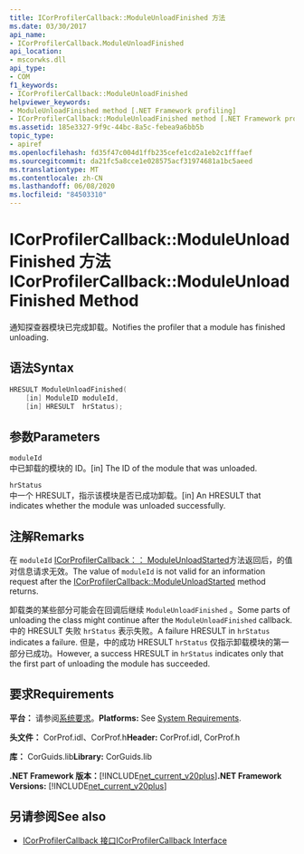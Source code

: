 ```yaml
---
title: ICorProfilerCallback::ModuleUnloadFinished 方法
ms.date: 03/30/2017
api_name:
- ICorProfilerCallback.ModuleUnloadFinished
api_location:
- mscorwks.dll
api_type:
- COM
f1_keywords:
- ICorProfilerCallback::ModuleUnloadFinished
helpviewer_keywords:
- ModuleUnloadFinished method [.NET Framework profiling]
- ICorProfilerCallback::ModuleUnloadFinished method [.NET Framework profiling]
ms.assetid: 185e3327-9f9c-44bc-8a5c-febea9a6bb5b
topic_type:
- apiref
ms.openlocfilehash: fd35f47c004d1ffb235cefe1cd2a1eb2c1fffaef
ms.sourcegitcommit: da21fc5a8cce1e028575acf31974681a1bc5aeed
ms.translationtype: MT
ms.contentlocale: zh-CN
ms.lasthandoff: 06/08/2020
ms.locfileid: "84503310"
---
```

# <a name="icorprofilercallbackmoduleunloadfinished-method"></a><span data-ttu-id="9cb85-102">ICorProfilerCallback::ModuleUnloadFinished 方法</span><span class="sxs-lookup"><span data-stu-id="9cb85-102">ICorProfilerCallback::ModuleUnloadFinished Method</span></span>
<span data-ttu-id="9cb85-103">通知探查器模块已完成卸载。</span><span class="sxs-lookup"><span data-stu-id="9cb85-103">Notifies the profiler that a module has finished unloading.</span></span>  
  
## <a name="syntax"></a><span data-ttu-id="9cb85-104">语法</span><span class="sxs-lookup"><span data-stu-id="9cb85-104">Syntax</span></span>  
  
```cpp  
HRESULT ModuleUnloadFinished(  
    [in] ModuleID moduleId,  
    [in] HRESULT  hrStatus);  
```  
  
## <a name="parameters"></a><span data-ttu-id="9cb85-105">参数</span><span class="sxs-lookup"><span data-stu-id="9cb85-105">Parameters</span></span>  
 `moduleId`  
 <span data-ttu-id="9cb85-106">中已卸载的模块的 ID。</span><span class="sxs-lookup"><span data-stu-id="9cb85-106">[in] The ID of the module that was unloaded.</span></span>  
  
 `hrStatus`  
 <span data-ttu-id="9cb85-107">中一个 HRESULT，指示该模块是否已成功卸载。</span><span class="sxs-lookup"><span data-stu-id="9cb85-107">[in] An HRESULT that indicates whether the module was unloaded successfully.</span></span>  
  
## <a name="remarks"></a><span data-ttu-id="9cb85-108">注解</span><span class="sxs-lookup"><span data-stu-id="9cb85-108">Remarks</span></span>  
 <span data-ttu-id="9cb85-109">在 `moduleId` [ICorProfilerCallback：： ModuleUnloadStarted](icorprofilercallback-moduleunloadstarted-method.md)方法返回后，的值对信息请求无效。</span><span class="sxs-lookup"><span data-stu-id="9cb85-109">The value of `moduleId` is not valid for an information request after the [ICorProfilerCallback::ModuleUnloadStarted](icorprofilercallback-moduleunloadstarted-method.md) method returns.</span></span>  
  
 <span data-ttu-id="9cb85-110">卸载类的某些部分可能会在回调后继续 `ModuleUnloadFinished` 。</span><span class="sxs-lookup"><span data-stu-id="9cb85-110">Some parts of unloading the class might continue after the `ModuleUnloadFinished` callback.</span></span> <span data-ttu-id="9cb85-111">中的 HRESULT 失败 `hrStatus` 表示失败。</span><span class="sxs-lookup"><span data-stu-id="9cb85-111">A failure HRESULT in `hrStatus` indicates a failure.</span></span> <span data-ttu-id="9cb85-112">但是，中的成功 HRESULT `hrStatus` 仅指示卸载模块的第一部分已成功。</span><span class="sxs-lookup"><span data-stu-id="9cb85-112">However, a success HRESULT in `hrStatus` indicates only that the first part of unloading the module has succeeded.</span></span>  
  
## <a name="requirements"></a><span data-ttu-id="9cb85-113">要求</span><span class="sxs-lookup"><span data-stu-id="9cb85-113">Requirements</span></span>  
 <span data-ttu-id="9cb85-114">**平台：** 请参阅[系统要求](../../get-started/system-requirements.md)。</span><span class="sxs-lookup"><span data-stu-id="9cb85-114">**Platforms:** See [System Requirements](../../get-started/system-requirements.md).</span></span>  
  
 <span data-ttu-id="9cb85-115">**头文件：** CorProf.idl、CorProf.h</span><span class="sxs-lookup"><span data-stu-id="9cb85-115">**Header:** CorProf.idl, CorProf.h</span></span>  
  
 <span data-ttu-id="9cb85-116">**库：** CorGuids.lib</span><span class="sxs-lookup"><span data-stu-id="9cb85-116">**Library:** CorGuids.lib</span></span>  
  
 <span data-ttu-id="9cb85-117">**.NET Framework 版本：**[!INCLUDE[net_current_v20plus](../../../../includes/net-current-v20plus-md.md)]</span><span class="sxs-lookup"><span data-stu-id="9cb85-117">**.NET Framework Versions:** [!INCLUDE[net_current_v20plus](../../../../includes/net-current-v20plus-md.md)]</span></span>  
  
## <a name="see-also"></a><span data-ttu-id="9cb85-118">另请参阅</span><span class="sxs-lookup"><span data-stu-id="9cb85-118">See also</span></span>

- [<span data-ttu-id="9cb85-119">ICorProfilerCallback 接口</span><span class="sxs-lookup"><span data-stu-id="9cb85-119">ICorProfilerCallback Interface</span></span>](icorprofilercallback-interface.md)
